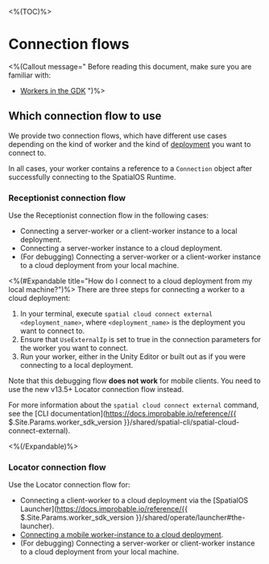 <%(TOC)%>

# Connection flows

<%(Callout message="
Before reading this document, make sure you are familiar with:

  * [Workers in the GDK]({{.Site.BaseURL}}/reference/concepts/worker)
")%>

## Which connection flow to use

We provide two connection flows, which have different use cases depending on the kind of worker and the kind of [deployment]({{.Site.BaseURL}}/reference/glossary#deploying) you want to connect to.

In all cases, your worker contains a reference to a `Connection` object after successfully connecting to the SpatialOS Runtime.

### Receptionist connection flow

Use the Receptionist connection flow in the following cases:

* Connecting a server-worker or a client-worker instance to a local deployment.
* Connecting a server-worker instance to a cloud deployment.
* (For debugging) Connecting a server-worker or a client-worker instance to a cloud deployment from your local machine.

<%(#Expandable title="How do I connect to a cloud deployment from my local machine?")%>
There are three steps for connecting a worker to a cloud deployment:

1. In your terminal, execute `spatial cloud connect external <deployment_name>`, where `<deployment_name>` is the deployment you want to connect to.
2. Ensure that `UseExternalIp` is set to true in the connection parameters for the worker you want to connect.
3. Run your worker, either in the Unity Editor or built out as if you were connecting to a local deployment.

Note that this debugging flow **does not work** for mobile clients. You need to use the new v13.5+ Locator connection flow instead.

For more information about the `spatial cloud connect external` command, see the [CLI documentation](https://docs.improbable.io/reference/{{ $.Site.Params.worker_sdk_version }}/shared/spatial-cli/spatial-cloud-connect-external).

<%(/Expandable)%>

### Locator connection flow

Use the Locator connection flow for:

* Connecting a client-worker to a cloud deployment via the [SpatialOS Launcher](https://docs.improbable.io/reference/{{ $.Site.Params.worker_sdk_version }}/shared/operate/launcher#the-launcher).
* [Connecting a mobile worker-instance to a cloud deployment]({{.Site.BaseURL}}/modules/mobile/cloud-deploy).
* (For debugging) Connecting a server-worker or client-worker instance to a cloud deployment from your local machine.
